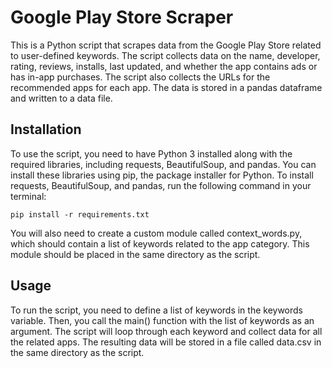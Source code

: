 # Google Play Store Scraper
This is a Python script that scrapes data from the Google Play Store related to user-defined keywords. The script collects data on the name, developer, rating, reviews, installs, last updated, and whether the app contains ads or has in-app purchases. The script also collects the URLs for the recommended apps for each app. The data is stored in a pandas dataframe and written to a data file.

## Installation
To use the script, you need to have Python 3 installed along with the required libraries, including requests, BeautifulSoup, and pandas. You can install these libraries using pip, the package installer for Python. To install requests, BeautifulSoup, and pandas, run the following command in your terminal:

```
pip install -r requirements.txt
```
You will also need to create a custom module called context_words.py, which should contain a list of keywords related to the app category. This module should be placed in the same directory as the script.

## Usage
To run the script, you need to define a list of keywords in the keywords variable. Then, you call the main() function with the list of keywords as an argument. The script will loop through each keyword and collect data for all the related apps. The resulting data will be stored in a file called data.csv in the same directory as the script.
